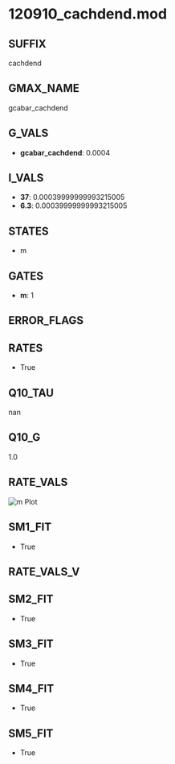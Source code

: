 # 120910_cachdend.mod

## SUFFIX

cachdend

## GMAX_NAME

gcabar_cachdend

## G_VALS

- **gcabar_cachdend**: 0.0004

## I_VALS

- **37**: 0.00039999999993215005
- **6.3**: 0.00039999999993215005

## STATES

- m

## GATES

- **m**: 1

## ERROR_FLAGS


## RATES

- True

## Q10_TAU

nan

## Q10_G

1.0

## RATE_VALS

![m Plot](/Users/pbozelos/Dropbox/icg-Chai-Panos/supermodels/output_markdown_files/Ca/120910_cachdend.mod/images/m.png)

## SM1_FIT

- True

## RATE_VALS_V

## SM2_FIT

- True

## SM3_FIT

- True

## SM4_FIT

- True

## SM5_FIT

- True

